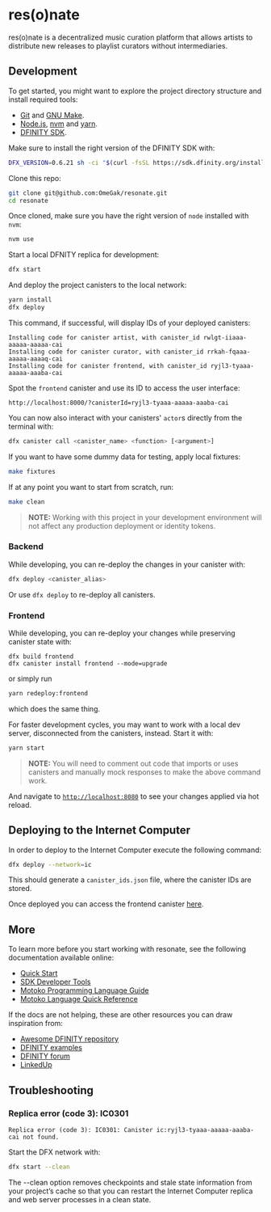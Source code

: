 # res(o)nate

res(o)nate is a decentralized music curation platform that allows artists to distribute new releases to playlist curators without intermediaries.

## Development

To get started, you might want to explore the project directory structure and install required tools:
- [Git](https://git-scm.com/downloads) and [GNU Make](https://www.gnu.org/software/make/).
- [Node.js](https://nodejs.org/en/download/), [nvm](https://github.com/nvm-sh/nvm) and [yarn](https://classic.yarnpkg.com/).
- [DFINITY SDK](https://sdk.dfinity.org/).

Make sure to install the right version of the DFINITY SDK with:

```sh
DFX_VERSION=0.6.21 sh -ci "$(curl -fsSL https://sdk.dfinity.org/install.sh)"
```

Clone this repo:

```sh
git clone git@github.com:OmeGak/resonate.git
cd resonate
```

Once cloned, make sure you have the right version of `node` installed with `nvm`:

```sh
nvm use
```

Start a local DFNITY replica for development:

```sh
dfx start
```

And deploy the project canisters to the local network:

```sh
yarn install
dfx deploy
```

This command, if successful, will display IDs of your deployed canisters:

```
Installing code for canister artist, with canister_id rwlgt-iiaaa-aaaaa-aaaaa-cai
Installing code for canister curator, with canister_id rrkah-fqaaa-aaaaa-aaaaq-cai
Installing code for canister frontend, with canister_id ryjl3-tyaaa-aaaaa-aaaba-cai
```

Spot the `frontend` canister and use its ID to access the user interface:

```
http://localhost:8000/?canisterId=ryjl3-tyaaa-aaaaa-aaaba-cai
```

You can now also interact with your canisters' `actor`s directly from the terminal with:

```sh
dfx canister call <canister_name> <function> [<argument>]
```

If you want to have some dummy data for testing, apply local fixtures:

```sh
make fixtures
```

If at any point you want to start from scratch, run:

```sh
make clean
```

> **NOTE:** Working with this project in your development environment will not affect any production deployment or identity tokens.

### Backend

While developing, you can re-deploy the changes in your canister with:

```sh
dfx deploy <canister_alias>
```

Or use `dfx deploy` to re-deploy all canisters.

### Frontend

While developing, you can re-deploy your changes while preserving canister state with:

```
dfx build frontend
dfx canister install frontend --mode=upgrade
```

or simply run

```sh
yarn redeploy:frontend
```

which does the same thing.

For faster development cycles, you may want to work with a local dev server, disconnected from the canisters, instead. Start it with:

```sh
yarn start
```

> **NOTE:** You will need to comment out code that imports or uses canisters and manually mock responses to make the above command work.

And navigate to [`http://localhost:8080`](http://localhost:8080) to see your changes applied via hot reload.


## Deploying to the Internet Computer

In order to deploy to the Internet Computer execute the following command:

```sh
dfx deploy --network=ic
```

This should generate a `canister_ids.json` file, where the canister IDs are stored.

Once deployed you can access the frontend canister [here](https://isdig-jiaaa-aaaab-qabla-cai.ic0.app/#/).

## More

To learn more before you start working with resonate, see the following documentation available online:
- [Quick Start](https://sdk.dfinity.org/docs/quickstart/quickstart.html)
- [SDK Developer Tools](https://sdk.dfinity.org/docs/developers-guide/sdk-guide.html)
- [Motoko Programming Language Guide](https://sdk.dfinity.org/docs/language-guide/motoko.html)
- [Motoko Language Quick Reference](https://sdk.dfinity.org/docs/language-guide/language-manual.html)

If the docs are not helping, these are other resources you can draw inspiration from:
- [Awesome DFINITY repository](https://github.com/dfinity/awesome-dfinity)
- [DFINITY examples](https://github.com/dfinity/examples)
- [DFINITY forum](https://forum.dfinity.org/)
- [LinkedUp](https://github.com/dfinity/linkedup)

## Troubleshooting

### Replica error (code 3): IC0301

```
Replica error (code 3): IC0301: Canister ic:ryjl3-tyaaa-aaaaa-aaaba-cai not found.
```

Start the DFX network with:

```sh
dfx start --clean
```

The --clean option removes checkpoints and stale state information from your project’s cache so that you can restart the Internet Computer replica and web server processes in a clean state.
